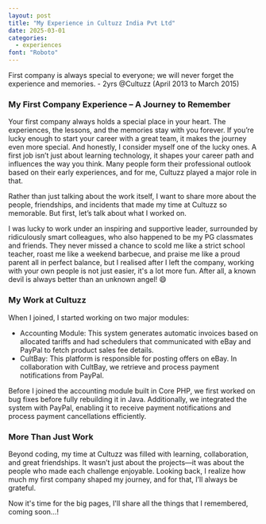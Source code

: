 ```yaml
---
layout: post
title: "My Experience in Cultuzz India Pvt Ltd"
date: 2025-03-01
categories: 
  - experiences
font: "Roboto"
---
```


First company is always special to everyone; we will never forget the experience and memories. - 2yrs @Cultuzz (April 2013 to March 2015)

### My First Company Experience – A Journey to Remember

Your first company always holds a special place in your heart. The experiences, the lessons, and the memories stay with you forever. If you’re lucky enough to start your career with a great team, it makes the journey even more special. And honestly, I consider myself one of the lucky ones.
A first job isn’t just about learning technology, it shapes your career path and influences the way you think. Many people form their professional outlook based on their early experiences, and for me, Cultuzz played a major role in that.

Rather than just talking about the work itself, I want to share more about the people, friendships, and incidents that made my time at Cultuzz so memorable. But first, let’s talk about what I worked on.

I was lucky to work under an inspiring and supportive leader, surrounded by ridiculously smart colleagues, who also happened to be my PG classmates and friends. They never missed a chance to scold me like a strict school teacher, roast me like a weekend barbecue, and praise me like a proud parent all in perfect balance, but I realised after I left the company, working with your own people is not just easier, it's a lot more fun. 
After all, a known devil is always better than an unknown angel! 😄

### My Work at Cultuzz

When I joined, I started working on two major modules:
- Accounting Module: This system generates automatic invoices based on allocated tariffs and had schedulers that communicated with eBay and PayPal to fetch product sales fee details.
- CultBay: This platform is responsible for posting offers on eBay. In collaboration with CultBay, we retrieve and process payment notifications from PayPal.

Before I joined the accounting module built in Core PHP, we first worked on bug fixes before fully rebuilding it in Java.
Additionally, we integrated the system with PayPal, enabling it to receive payment notifications and process payment cancellations efficiently.

### More Than Just Work

Beyond coding, my time at Cultuzz was filled with learning, collaboration, and great friendships. It wasn’t just about the projects—it was about the people who made each challenge enjoyable. Looking back, I realize how much my first company shaped my journey, and for that, I’ll always be grateful.

Now it's time for the big pages, I'll share all the things that I remembered, coming soon...!
